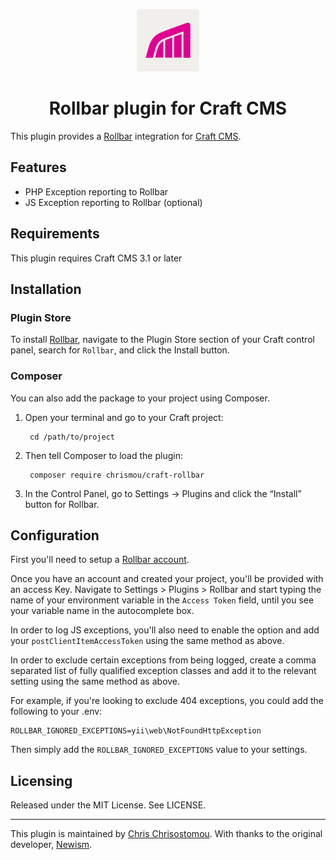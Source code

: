 <p align="center"><img src="./src/icon.svg" width="100" height="100" alt="Rollbar for Craft CMS"></p>

<h1 align="center">Rollbar plugin for Craft CMS</h1>

This plugin provides a [Rollbar](https://rollbar.com) integration for [Craft CMS](https://craftcms.com).

## Features

* PHP Exception reporting to Rollbar
* JS Exception reporting to Rollbar (optional)

## Requirements

This plugin requires Craft CMS 3.1 or later

## Installation

### Plugin Store

To install [Rollbar](https://rollbar.com/), navigate to the Plugin Store section of your Craft control panel, search for `Rollbar`, and click the Install button.

### Composer

You can also add the package to your project using Composer.

1. Open your terminal and go to your Craft project:

        cd /path/to/project

2. Then tell Composer to load the plugin:

        composer require chrismou/craft-rollbar

3. In the Control Panel, go to Settings → Plugins and click the “Install” button for Rollbar.

## Configuration

First you'll need to setup a [Rollbar account](https://rollbar.com/).

Once you have an account and created your project, you'll be provided with an access Key. Navigate to Settings > Plugins > Rollbar 
and start typing the name of your environment variable in the `Access Token` field, until you see your variable name in the autocomplete box.

In order to log JS exceptions, you'll also need to enable the option and add your `postClientItemAccessToken` using the 
same method as above.

In order to exclude certain exceptions from being logged, create a comma separated list of fully qualified exception classes
and add it to the relevant setting using the same method as above.

For example, if you're looking to exclude 404 exceptions, you could add the following to your .env:

```
ROLLBAR_IGNORED_EXCEPTIONS=yii\web\NotFoundHttpException
```
Then simply add the `ROLLBAR_IGNORED_EXCEPTIONS` value to your settings.

## Licensing

Released under the MIT License. See LICENSE.

----

This plugin is maintained by [Chris Chrisostomou](https://mou.me). With thanks to the original developer, [Newism](https://newism.com.au).

